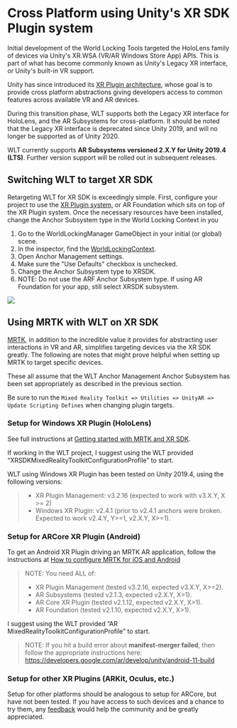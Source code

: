 
# Cross Platform using Unity's XR SDK Plugin system

Initial development of the World Locking Tools targeted the HoloLens family of devices via Unity's XR.WSA (VR/AR Windows Store App) APIs. This is part of what has become commonly known as Unity's Legacy XR interface, or Unity's built-in VR support. 

Unity has since introduced its [XR Plugin architecture](https://docs.unity3d.com/Manual/XRPluginArchitecture.html), whose goal is to provide cross platform abstractions giving developers access to common features across available VR and AR devices.

During this transition phase, WLT supports both the Legacy XR interface for HoloLens, and the AR Subsystems for cross-platform. It should be noted that the Legacy XR interface is deprecated since Unity 2019, and will no longer be supported as of Unity 2020. 

WLT currently supports **AR Subsystems versioned 2.X.Y for Unity 2019.4 (LTS)**. Further version support will be rolled out in subsequent releases.

## Switching WLT to target XR SDK

Retargeting WLT for XR SDK is exceedingly simple. First, configure your project to use the [XR Plugin system](https://docs.unity3d.com/Manual/configuring-project-for-xr.html), or AR Foundation which sits on top of the XR Plugin system. Once the necessary resources have been installed, change the Anchor Subsystem type in the World Locking Context in you

1. Go to the WorldLockingManager GameObject in your initial (or global) scene.
2. In the inspector, find the [WorldLockingContext](WorldLockingContext.md).
3. Open Anchor Management settings.
4. Make sure the "Use Defaults" checkbox is unchecked.
5. Change the Anchor Subsystem type to XRSDK.
6. NOTE: Do not use the ARF Anchor Subsystem type. If using AR Foundation for your app, still select XRSDK subsystem.

![](~/DocGen/Images/Screens/Context/WLTContextAnchor.JPG)

## Using MRTK with WLT on XR SDK

[MRTK](https://microsoft.github.io/MixedRealityToolkit-Unity/README.html), in addition to the incredible value it provides for abstracting user interactions in VR and AR, simplifies targeting devices via the XR SDK greatly. The following are notes that might prove helpful when setting up MRTK to target specific devices.

These all assume that the WLT Anchor Management Anchor Subsystem has been set appropriately as described in the previous section.

Be sure to run the `Mixed Reality Toolkit => Utilities => UnityAR => Update Scripting Defines` when changing plugin targets.

### Setup for Windows XR Plugin (HoloLens)

See full instructions at [Getting started with MRTK and XR SDK](https://microsoft.github.io/MixedRealityToolkit-Unity/version/releases/2.5.1/Documentation/GettingStartedWithMRTKAndXRSDK.html?q=2020).

If working in the WLT project, I suggest using the WLT provided “XRSDKMixedRealityToolkitConfigurationProfile” to start.

WLT using Windows XR Plugin has been tested on Unity 2019.4, using the following versions:
> * XR Plugin Management: v3.2.16 (expected to work with v3.X.Y, X >= 2)
> * Windows XR Plugin: v2.4.1 (prior to v2.4.1 anchors were broken. Expected to work v2.4.Y, Y>=1, v2.X.Y, X>=1). 

### Setup for ARCore XR Plugin (Android)

To get an Android XR Plugin driving an MRTK AR application, follow the instructions at [How to configure MRTK for iOS and Android](https://microsoft.github.io/MixedRealityToolkit-Unity/version/releases/2.5.1/Documentation/CrossPlatform/UsingARFoundation.html?q=2020)

> NOTE: You need ALL of:
> * XR Plugin Management (tested v3.2.16, expected v3.X.Y, X>=2).
> * AR Subsystems (tested v2.1.3, expected v2.X.Y, X>1).
> * AR Core XR Plugin (tested v2.1.12, expected v2.X.Y, X>1).
> * AR Foundation (tested v2.1.10, expected v2.X.Y, X>1).

I suggest using the WLT provided “AR MixedRealityToolkitConfigurationProfile” to start.

> NOTE: If you hit a build error about **manifest-merger failed**, then follow the appropriate instructions here:
https://developers.google.com/ar/develop/unity/android-11-build

### Setup for other XR Plugins (ARKit, Oculus, etc.)

Setup for other platforms should be analogous to setup for ARCore, but have not been tested. If you have access to such devices and a chance to try them, any [feedback](~/DocGen/Documentation/Howtos/Contributing.md) would help the community and be greatly appreciated.